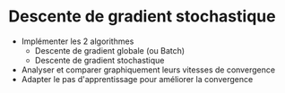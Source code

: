 # Descente de gradient stochastique

- Implémenter les 2 algorithmes
  - Descente de gradient globale (ou Batch)
  - Descente de gradient stochastique
- Analyser et comparer graphiquement leurs vitesses de convergence
- Adapter le pas d'apprentissage pour améliorer la convergence

